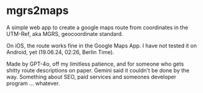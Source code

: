 # mgrs2maps
A simple web app to create a google maps route from coordinates in the UTM-Ref, aka MGRS, geocoordinate standard.

On iOS, the route works fine in the Google Maps App. I have not tested it on Android, yet (19.06.24, 02:26, Berlin Time).

Made by GPT-4o, off my limitless patience, and for someone who gets shitty route descriptions on paper.
Gemini said it couldn't be done by the way. Something about SEO, paid services and someones developer program ... whatever.
